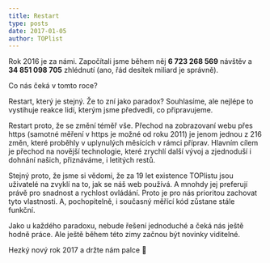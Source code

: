 ```yaml
---
title: Restart
type: posts
date: 2017-01-05
author: TOPlist
---
```

Rok 2016 je za námi. Započítali jsme během něj **6 723 268 569** návštěv a **34 851 098 705** zhlédnutí (ano, řád desítek miliard je správně).

Co nás čeká v tomto roce?

Restart, který je stejný. Že to zní jako paradox? Souhlasíme, ale nejlépe to vystihuje reakce lidí, kterým jsme předvedli, co připravujeme.

Restart proto, že se změní téměř vše. Přechod na zobrazovaní webu přes https (samotné měření v https je možné od roku 2011) je jenom jednou z 216 změn, které proběhly v uplynulých měsících v rámci příprav. Hlavním cílem je přechod na novější technologie, které zrychlí další vývoj a zjednoduší i dohnání našich, přiznáváme, i letitých restů.

Stejný proto, že jsme si vědomi, že za 19 let existence TOPlistu jsou uživatelé na zvyklí na to, jak se náš web používá. A mnohdy jej preferují právě pro snadnost a rychlost ovládání. Proto je pro nás prioritou zachovat tyto vlastnosti.
A, pochopitelně, i současný měřící kód zůstane stále funkční.

Jako u každého paradoxu, nebude řešení jednoduché a čeká nás ještě hodně práce. Ale ještě během této zimy začnou být novinky viditelné.

Hezký nový rok 2017 a držte nám palce 🙂